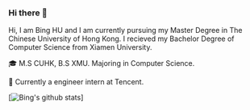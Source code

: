 ### Hi there 👋

<!--
**LearnerHB/LearnerHB** is a ✨ _special_ ✨ repository because its `README.md` (this file) appears on your GitHub profile.

Here are some ideas to get you started:

- 🔭 I’m currently working on ...
- 🌱 I’m currently learning ...
- 👯 I’m looking to collaborate on ...
- 🤔 I’m looking for help with ...
- 💬 Ask me about ...
- 📫 How to reach me: ...
- 😄 Pronouns: ...
- ⚡ Fun fact: ...
-->

Hi, I am Bing HU and I am currently pursuing my Master Degree in The Chinese University of Hong Kong. I recieved my Bachelor Degree of Computer Science from Xiamen University. 

:mortar_board: M.S CUHK, B.S XMU. Majoring in Computer Science.

:office: Currently a engineer intern at Tencent.

[![Bing's github stats](https://github-readme-stats.vercel.app/api?username=LearnerHB&count_private=true&show_icons=true&theme=radical)]
